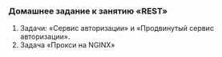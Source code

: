 ### Домашнее задание к занятию «REST»
1. Задачи: «Сервис авторизации» и «Продвинутый сервис авторизации».
2. Задача «Прокси на NGINX»
